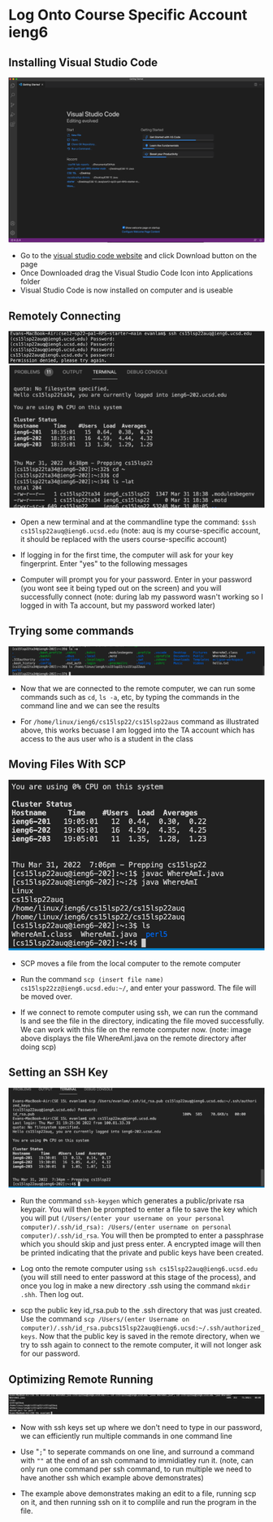 
# Log Onto Course Specific Account ieng6
## Installing Visual Studio Code
![Image](VisualStudioCodeSS.png)
* Go to the [visual studio code website](https://code.visualstudio.com/) and click Download button on the page
* Once Downloaded drag the Visual Studio Code Icon into Applications folder
* Visual Studio Code is now installed on computer and is useable



## Remotely Connecting
![Image](RemoteConnecting1.png)
![Image](RemoteConnecting2.png)

* Open a new terminal and at the commandline type the command: `$ssh cs15lsp22auq@ieng6.ucsd.edu` (note: auq is my course-specific account, it should be replaced with the users course-specific account)

* If logging in for the first time, the computer will ask for your key fingerprint. Enter "yes" to the following messages

* Computer will prompt you for your password. Enter in your password (you wont see it being typed out on the screen) and you will successfully connect (note: during lab my password wasn't working so I logged in with Ta account, but my password worked later)


## Trying some commands
![Image](TryingCommands.png)

* Now that we are connected to the remote computer, we can run some commands such as `cd`, `ls -a`, etc, by typing the commands in the command line and we can see the results

* For `/home/linux/ieng6/cs15lsp22/cs15lsp22aus` command as illustrated above, this works becuase I am logged into the TA account which has access to the aus user who is a student in the class

## Moving Files With SCP
![Image](SCP.png)

* SCP moves a file from the local computer to the remote computer

* Run the command `scp (insert file name) cs15lsp22zz@ieng6.ucsd.edu:~/`, and enter your password. The file will be moved over.

* If we connect to remote computer using ssh, we can run the command ls and see the file in the directory, indicating the file moved successfully. We can work with this file on the remote computer now. (note: image above displays the file WhereAmI.java on the remote directory after doing scp) 

## Setting an SSH Key
![Image](SettingSHHKey.png)

* Run the command `ssh-keygen` which generates a public/private rsa keypair. You will then be prompted to enter a file to save the key which you will put `(/Users/(enter your username on your personal computer)/.ssh/id_rsa): /Users/(enter username on personal computer)/.ssh/id_rsa`. You will then be prompted to enter a passphrase which you should skip and just press enter. A encrypted image will then be printed indicating that the private and public keys have been created.

* Log onto the remote computer using `ssh cs15lsp22auq@ieng6.ucsd.edu` (you will still need to enter password at this stage of the process), and once you log in make a new directory .ssh using the command `mkdir .shh`. Then log out.

* scp the public key id_rsa.pub to the .ssh directory that was just created. Use the command `scp /Users/(enter Username on computer)/.ssh/id_rsa.pubcs15lsp22auq@ieng6.ucsd:~/.ssh/authorized_keys`. Now that the public key is saved in the remote directory, when we try to ssh again to connect to the remote computer, it will not longer ask for our password. 



## Optimizing Remote Running
![Image](OptimizingRemoteRunning.png)

* Now with ssh keys set up where we don't need to type in our password, we can efficiently run multiple commands in one command line

* Use "`;`" to seperate commands on one line, and surround a command with `""` at the end of an ssh command to immidiatley run it. (note, can only run one command per ssh command, to run multiple we need to have another ssh which example above demonstrates)

* The example above demonstrates making an edit to a file, running scp on it, and then running ssh on it to complile and run the program in the file.





